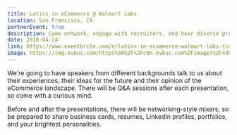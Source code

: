 ```yaml
---
title: Latinx in eCommerce @ Walmart Labs
location: San Francisco, CA
partnerEvent: true
description: Come network, engage with recruiters, and hear diverse professionals in eCommerce showcase their work at Walmart Labs Sunnyvale!
date: 2018-04-24
link: https://www.eventbrite.com/e/latinx-in-ecommerce-walmart-labs-tickets-44786460509#
image: https://img.evbuc.com/https%3A%2F%2Fcdn.evbuc.com%2Fimages%2F43029630%2F212374299091%2F1%2Foriginal.jpg?w=800&auto=compress&rect=0%2C0%2C2160%2C1080&s=2fa135cbb044375c6c70b3ea30ba598a
---
```


We're going to have speakers from different backgrounds talk to us about their experiences, their ideas for the future and their opinion of the eCommerce landscape. There will be Q&A sessions after each presentation, so come with a curious mind.

Before and after the presentations, there will be networking-style mixers, so be prepared to share business cards, resumes, LinkedIn profiles, portfolios, and your brightest personalities.
